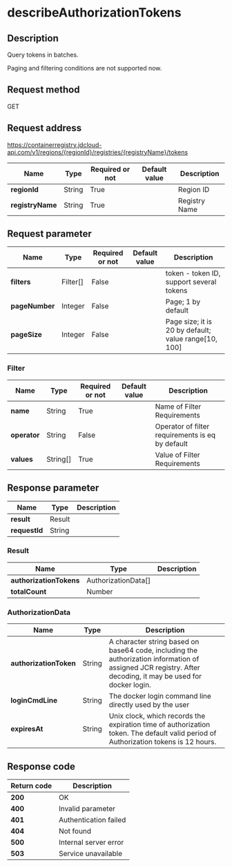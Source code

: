 # describeAuthorizationTokens


## Description
<p>Query tokens in batches.</p> 
<p>Paging and filtering conditions are not supported now.</p>


## Request method
GET

## Request address
https://containerregistry.jdcloud-api.com/v1/regions/{regionId}/registries/{registryName}/tokens

|Name|Type|Required or not|Default value|Description|
|---|---|---|---|---|
|**regionId**|String|True| |Region ID|
|**registryName**|String|True| |Registry Name|

## Request parameter
|Name|Type|Required or not|Default value|Description|
|---|---|---|---|---|
|**filters**|Filter[]|False| |token - token ID, support several tokens <br>|
|**pageNumber**|Integer|False| |Page; 1 by default|
|**pageSize**|Integer|False| |Page size; it is 20 by default; value range[10, 100]|

### Filter
|Name|Type|Required or not|Default value|Description|
|---|---|---|---|---|
|**name**|String|True| |Name of Filter Requirements|
|**operator**|String|False| |Operator of filter requirements is eq by default|
|**values**|String[]|True| |Value of Filter Requirements|

## Response parameter
|Name|Type|Description|
|---|---|---|
|**result**|Result| |
|**requestId**|String| |

### Result
|Name|Type|Description|
|---|---|---|
|**authorizationTokens**|AuthorizationData[]| |
|**totalCount**|Number| |
### AuthorizationData
|Name|Type|Description|
|---|---|---|
|**authorizationToken**|String|A character string based on base64 code, including the authorization information of assigned JCR registry. After decoding, it may be used for docker login.|
|**loginCmdLine**|String|The docker login command line directly used by the user|
|**expiresAt**|String|Unix clock, which records the expiration time of authorization token. The default valid period of Authorization tokens is 12 hours.|

## Response code
|Return code|Description|
|---|---|
|**200**|OK|
|**400**|Invalid parameter|
|**401**|Authentication failed|
|**404**|Not found|
|**500**|Internal server error|
|**503**|Service unavailable|
